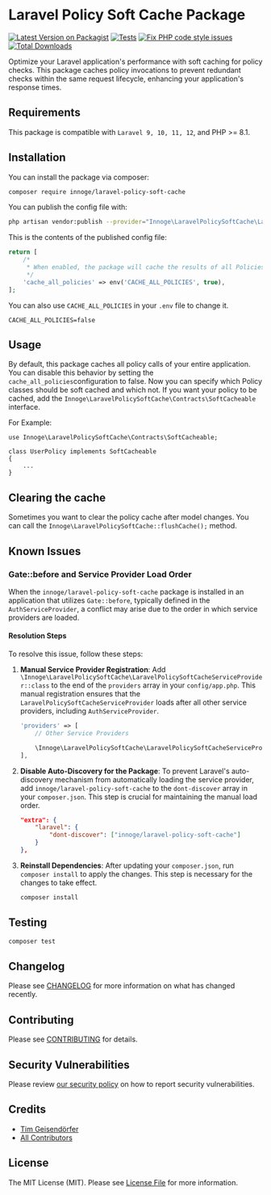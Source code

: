 # Laravel Policy Soft Cache Package

[![Latest Version on Packagist](https://img.shields.io/packagist/v/innoge/laravel-policy-soft-cache.svg?style=flat-square)](https://packagist.org/packages/innoge/laravel-policy-soft-cache)
[![Tests](https://github.com/InnoGE/laravel-policy-soft-cache/actions/workflows/run-tests.yml/badge.svg)](https://github.com/InnoGE/laravel-policy-soft-cache/actions/workflows/run-tests.yml)
[![Fix PHP code style issues](https://github.com/InnoGE/laravel-policy-soft-cache/actions/workflows/fix-php-code-style-issues.yml/badge.svg)](https://github.com/InnoGE/laravel-policy-soft-cache/actions/workflows/fix-php-code-style-issues.yml)
[![Total Downloads](https://img.shields.io/packagist/dt/innoge/laravel-policy-soft-cache.svg?style=flat-square)](https://packagist.org/packages/innoge/laravel-policy-soft-cache)

Optimize your Laravel application's performance with soft caching for policy checks. This package caches policy invocations to prevent redundant checks within the same request lifecycle, enhancing your application's response times.

## Requirements

This package is compatible with ```Laravel 9, 10, 11, 12```, and PHP >= 8.1.
## Installation

You can install the package via composer:

```bash
composer require innoge/laravel-policy-soft-cache
```

You can publish the config file with:

```bash
php artisan vendor:publish --provider="Innoge\LaravelPolicySoftCache\LaravelPolicySoftCacheServiceProvider"
```

This is the contents of the published config file:

```php
return [
    /*
     * When enabled, the package will cache the results of all Policies in your Laravel application
     */
    'cache_all_policies' => env('CACHE_ALL_POLICIES', true),
];
```

You can also use `CACHE_ALL_POLICIES` in your `.env` file to change it.
```.dotenv
CACHE_ALL_POLICIES=false
```

## Usage

By default, this package caches all policy calls of your entire application. You can disable this behavior by setting the ```cache_all_policies```configuration to false. Now you can specify which Policy classes should be soft cached and which not. If you want your policy to be cached, add the ```Innoge\LaravelPolicySoftCache\Contracts\SoftCacheable``` interface.

For Example:

```
use Innoge\LaravelPolicySoftCache\Contracts\SoftCacheable;

class UserPolicy implements SoftCacheable
{
    ...
}
```

## Clearing the cache
Sometimes you want to clear the policy cache after model changes. You can call the ```Innoge\LaravelPolicySoftCache::flushCache();``` method.

## Known Issues
### Gate::before and Service Provider Load Order

When the `innoge/laravel-policy-soft-cache` package is installed in an application that utilizes `Gate::before`, typically defined in the `AuthServiceProvider`, a conflict may arise due to the order in which service providers are loaded.

#### Resolution Steps
To resolve this issue, follow these steps:

1. **Manual Service Provider Registration**: Add `\Innoge\LaravelPolicySoftCache\LaravelPolicySoftCacheServiceProvider::class` to the end of the `providers` array in your `config/app.php`. This manual registration ensures that the `LaravelPolicySoftCacheServiceProvider` loads after all other service providers, including `AuthServiceProvider`.

    ```php
    'providers' => [
        // Other Service Providers

        \Innoge\LaravelPolicySoftCache\LaravelPolicySoftCacheServiceProvider::class,
    ],
    ```

2. **Disable Auto-Discovery for the Package**: To prevent Laravel's auto-discovery mechanism from automatically loading the service provider, add `innoge/laravel-policy-soft-cache` to the `dont-discover` array in your `composer.json`. This step is crucial for maintaining the manual load order.

    ```json
    "extra": {
        "laravel": {
            "dont-discover": ["innoge/laravel-policy-soft-cache"]
        }
    },
    ```

3. **Reinstall Dependencies**: After updating your `composer.json`, run `composer install` to apply the changes. This step is necessary for the changes to take effect.

    ```bash
    composer install
    ```


## Testing

```bash
composer test
```

## Changelog

Please see [CHANGELOG](CHANGELOG.md) for more information on what has changed recently.

## Contributing

Please see [CONTRIBUTING](CONTRIBUTING.md) for details.

## Security Vulnerabilities

Please review [our security policy](../../security/policy) on how to report security vulnerabilities.

## Credits

- [Tim Geisendörfer](https://github.com/geisi)
- [All Contributors](../../contributors)

## License

The MIT License (MIT). Please see [License File](LICENSE.md) for more information.
